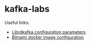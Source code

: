 # kafka-labs

Useful links:

* [Librdkafka configuration parameters](https://github.com/edenhill/librdkafka/blob/master/CONFIGURATION.md)
* [Bitnami docker image configuration](https://github.com/bitnami/bitnami-docker-kafka)
